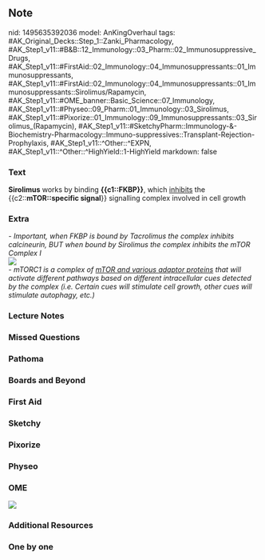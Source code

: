 ## Note
nid: 1495635392036
model: AnKingOverhaul
tags: #AK_Original_Decks::Step_1::Zanki_Pharmacology, #AK_Step1_v11::#B&B::12_Immunology::03_Pharm::02_Immunosuppressive_Drugs, #AK_Step1_v11::#FirstAid::02_Immunology::04_Immunosuppressants::01_Immunosuppressants, #AK_Step1_v11::#FirstAid::02_Immunology::04_Immunosuppressants::01_Immunosuppressants::Sirolimus/Rapamycin, #AK_Step1_v11::#OME_banner::Basic_Science::07_Immunology, #AK_Step1_v11::#Physeo::09_Pharm::01_Immunology::03_Sirolimus, #AK_Step1_v11::#Pixorize::01_Immunology::09_Immunosuppressants::03_Sirolimus_(Rapamycin), #AK_Step1_v11::#SketchyPharm::Immunology-&-Biochemistry-Pharmacology::Immuno-suppressives::Transplant-Rejection-Prophylaxis, #AK_Step1_v11::^Other::^EXPN, #AK_Step1_v11::^Other::^HighYield::1-HighYield
markdown: false

### Text
<div>
  <b>Sirolimus</b> works by binding <b>{{c1::FKBP}}</b>, which
  <u>inhibits</u> the {{c2::<b>mTOR::specific signal</b>}}
  signalling complex involved in cell growth
</div>

### Extra
<div>
  <i>- Important, when FKBP is bound by Tacrolimus the complex
  inhibits calcineurin, BUT when bound by Sirolimus the complex
  inhibits the mTOR Complex I</i>
</div>
<div>
  <i><img src="IndianDermatolOnlineJ_2013_4_1_54_105488_u2.jpg"
  draggable="false"></i>
</div>
<div>
  <i>- mTORC1 is a complex of <u>mTOR and various adaptor
  proteins</u> that will activate different pathways based on
  different intracellular cues detected by the complex (i.e.
  Certain cues will stimulate cell growth, other cues will
  stimulate autophagy, etc.)</i>
</div>

### Lecture Notes


### Missed Questions


### Pathoma


### Boards and Beyond


### First Aid


### Sketchy


### Pixorize


### Physeo


### OME
<div class="ome-widget">
  <a href=
  "https://onlinemeded.org/spa/immunology?ref=anki"><img src=
  "_OME_AnkiFlashcards_Topic_6.png"></a>
</div>

### Additional Resources


### One by one


